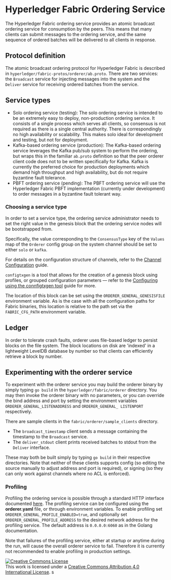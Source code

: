 # Hyperledger Fabric Ordering Service

The Hyperledger Fabric ordering service provides an atomic broadcast ordering service for consumption by the peers. This means that many clients can submit messages to the ordering service, and the same sequence of ordered batches will be delivered to all clients in response.

## Protocol definition

The atomic broadcast ordering protocol for Hyperledger Fabric is described in `hyperledger/fabric-protos/orderer/ab.proto`. There are two services: the `Broadcast` service for injecting messages into the system and the `Deliver` service for receiving ordered batches from the service.

## Service types

* Solo ordering service (testing): The solo ordering service is intended to be an extremely easy to deploy, non-production ordering service. It consists of a single process which serves all clients, so consensus is not required as there is a single central authority.  There is correspondingly no high availability or scalability. This makes solo ideal for development and testing, but not for deployment.
* Kafka-based ordering service (production): The Kafka-based ordering service leverages the Kafka pub/sub system to perform the ordering, but wraps this in the familiar `ab.proto` definition so that the peer orderer client code does not to be written specifically for Kafka. Kafka is currently the preferred choice for production deployments which demand high throughput and high availability, but do not require byzantine fault tolerance.
* PBFT ordering service (pending): The PBFT ordering service will use the Hyperledger Fabric PBFT implementation (currently under development) to order messages in a byzantine fault tolerant way.

### Choosing a service type

In order to set a service type, the ordering service administrator needs to set the right value in the genesis block that the ordering service nodes will be bootstrapped from.

Specifically, the value corresponding to the `ConsensusType` key of the `Values` map of the `Orderer` config group on the system channel should be set to either `solo` or `kafka`.

For details on the configuration structure of channels, refer to the [Channel Configuration](../docs/source/configtx.rst) guide.

`configtxgen` is a tool that allows for the creation of a genesis block using profiles, or grouped configuration parameters — refer to the [Configuring using the connfigtxgen tool](../docs/source/configtxgen.rst) guide for more.

The location of this block can be set using the `ORDERER_GENERAL_GENESISFILE` environment variable. As is the case with all the configuration paths for Fabric binaries, this location is relative to the path set via the `FABRIC_CFG_PATH` environment variable.

## Ledger

In order to tolerate crash faults, orderer uses file-based ledger to persist blocks on the file system. The block locations on disk are 'indexed' in a lightweight LevelDB database by number so that clients can efficiently retrieve a block by number.

## Experimenting with the orderer service

To experiment with the orderer service you may build the orderer binary by simply typing `go build` in the `hyperledger/fabric/orderer` directory. You may then invoke the orderer binary with no parameters, or you can override the bind address and port by setting the environment variables `ORDERER_GENERAL_LISTENADDRESS` and `ORDERER_GENERAL_ LISTENPORT` respectively.

There are sample clients in the `fabric/orderer/sample_clients` directory.

* The `broadcast_timestamp` client sends a message containing the timestamp to the `Broadcast` service.
* The `deliver_stdout` client prints received batches to stdout from the `Deliver` interface.

These may both be built simply by typing `go build` in their respective directories. Note that neither of these clients supports config (so editing the source manually to adjust address and port is required), or signing (so they can only work against channels where no ACL is enforced).

### Profiling

Profiling the ordering service is possible through a standard HTTP interface documented [here](https://golang.org/pkg/net/http/pprof). The profiling service can be configured using the **orderer.yaml** file, or through environment variables. To enable profiling set `ORDERER_GENERAL_PROFILE_ENABLED=true`, and optionally set `ORDERER_GENERAL_PROFILE_ADDRESS` to the desired network address for the profiling service. The default address is `0.0.0.0:6060` as in the Golang documentation.

Note that failures of the profiling service, either at startup or anytime during the run, will cause the overall orderer service to fail. Therefore it is currently not recommended to enable profiling in production settings.

<a rel="license" href="http://creativecommons.org/licenses/by/4.0/"><img alt="Creative Commons License" style="border-width:0" src="https://i.creativecommons.org/l/by/4.0/88x31.png" /></a><br />This work is licensed under a <a rel="license" href="http://creativecommons.org/licenses/by/4.0/">Creative Commons Attribution 4.0 International License</a>.
s
